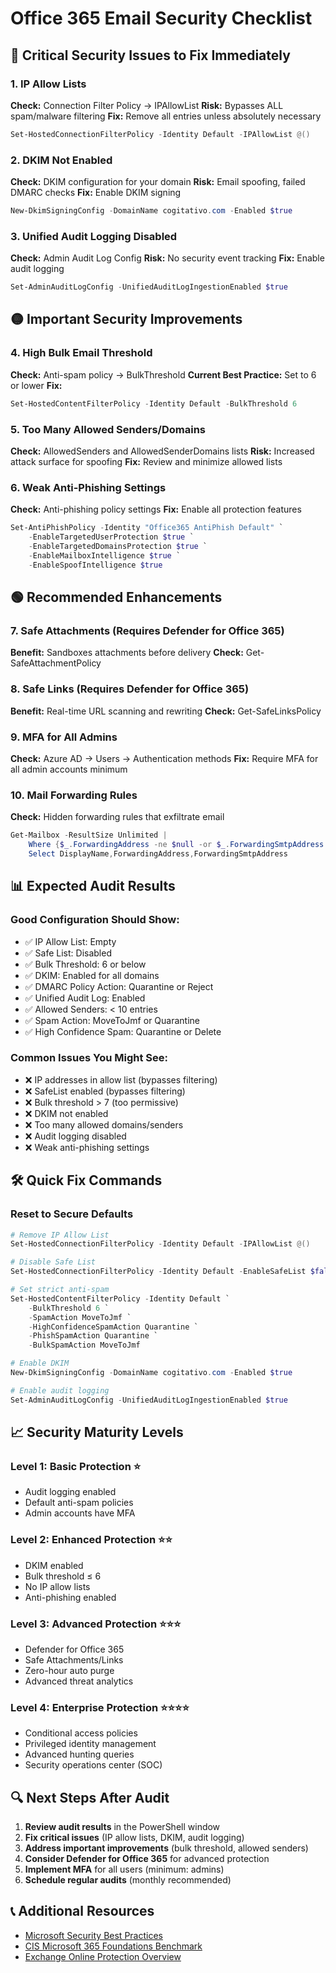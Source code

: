 # Office 365 Email Security Checklist

## 🔴 Critical Security Issues to Fix Immediately

### 1. IP Allow Lists
**Check:** Connection Filter Policy → IPAllowList
**Risk:** Bypasses ALL spam/malware filtering
**Fix:** Remove all entries unless absolutely necessary
```powershell
Set-HostedConnectionFilterPolicy -Identity Default -IPAllowList @()
```

### 2. DKIM Not Enabled
**Check:** DKIM configuration for your domain
**Risk:** Email spoofing, failed DMARC checks
**Fix:** Enable DKIM signing
```powershell
New-DkimSigningConfig -DomainName cogitativo.com -Enabled $true
```

### 3. Unified Audit Logging Disabled
**Check:** Admin Audit Log Config
**Risk:** No security event tracking
**Fix:** Enable audit logging
```powershell
Set-AdminAuditLogConfig -UnifiedAuditLogIngestionEnabled $true
```

## 🟡 Important Security Improvements

### 4. High Bulk Email Threshold
**Check:** Anti-spam policy → BulkThreshold
**Current Best Practice:** Set to 6 or lower
**Fix:**
```powershell
Set-HostedContentFilterPolicy -Identity Default -BulkThreshold 6
```

### 5. Too Many Allowed Senders/Domains
**Check:** AllowedSenders and AllowedSenderDomains lists
**Risk:** Increased attack surface for spoofing
**Fix:** Review and minimize allowed lists

### 6. Weak Anti-Phishing Settings
**Check:** Anti-phishing policy settings
**Fix:** Enable all protection features
```powershell
Set-AntiPhishPolicy -Identity "Office365 AntiPhish Default" `
    -EnableTargetedUserProtection $true `
    -EnableTargetedDomainsProtection $true `
    -EnableMailboxIntelligence $true `
    -EnableSpoofIntelligence $true
```

## 🟢 Recommended Enhancements

### 7. Safe Attachments (Requires Defender for Office 365)
**Benefit:** Sandboxes attachments before delivery
**Check:** Get-SafeAttachmentPolicy

### 8. Safe Links (Requires Defender for Office 365)
**Benefit:** Real-time URL scanning and rewriting
**Check:** Get-SafeLinksPolicy

### 9. MFA for All Admins
**Check:** Azure AD → Users → Authentication methods
**Fix:** Require MFA for all admin accounts minimum

### 10. Mail Forwarding Rules
**Check:** Hidden forwarding rules that exfiltrate email
```powershell
Get-Mailbox -ResultSize Unlimited | 
    Where {$_.ForwardingAddress -ne $null -or $_.ForwardingSmtpAddress -ne $null} |
    Select DisplayName,ForwardingAddress,ForwardingSmtpAddress
```

## 📊 Expected Audit Results

### Good Configuration Should Show:
- ✅ IP Allow List: Empty
- ✅ Safe List: Disabled
- ✅ Bulk Threshold: 6 or below
- ✅ DKIM: Enabled for all domains
- ✅ DMARC Policy Action: Quarantine or Reject
- ✅ Unified Audit Log: Enabled
- ✅ Allowed Senders: < 10 entries
- ✅ Spam Action: MoveToJmf or Quarantine
- ✅ High Confidence Spam: Quarantine or Delete

### Common Issues You Might See:
- ❌ IP addresses in allow list (bypasses filtering)
- ❌ SafeList enabled (bypasses filtering)
- ❌ Bulk threshold > 7 (too permissive)
- ❌ DKIM not enabled
- ❌ Too many allowed domains/senders
- ❌ Audit logging disabled
- ❌ Weak anti-phishing settings

## 🛠️ Quick Fix Commands

### Reset to Secure Defaults
```powershell
# Remove IP Allow List
Set-HostedConnectionFilterPolicy -Identity Default -IPAllowList @()

# Disable Safe List
Set-HostedConnectionFilterPolicy -Identity Default -EnableSafeList $false

# Set strict anti-spam
Set-HostedContentFilterPolicy -Identity Default `
    -BulkThreshold 6 `
    -SpamAction MoveToJmf `
    -HighConfidenceSpamAction Quarantine `
    -PhishSpamAction Quarantine `
    -BulkSpamAction MoveToJmf

# Enable DKIM
New-DkimSigningConfig -DomainName cogitativo.com -Enabled $true

# Enable audit logging
Set-AdminAuditLogConfig -UnifiedAuditLogIngestionEnabled $true
```

## 📈 Security Maturity Levels

### Level 1: Basic Protection ⭐
- Audit logging enabled
- Default anti-spam policies
- Admin accounts have MFA

### Level 2: Enhanced Protection ⭐⭐
- DKIM enabled
- Bulk threshold ≤ 6
- No IP allow lists
- Anti-phishing enabled

### Level 3: Advanced Protection ⭐⭐⭐
- Defender for Office 365
- Safe Attachments/Links
- Zero-hour auto purge
- Advanced threat analytics

### Level 4: Enterprise Protection ⭐⭐⭐⭐
- Conditional access policies
- Privileged identity management
- Advanced hunting queries
- Security operations center (SOC)

## 🔍 Next Steps After Audit

1. **Review audit results** in the PowerShell window
2. **Fix critical issues** (IP allow lists, DKIM, audit logging)
3. **Address important improvements** (bulk threshold, allowed senders)
4. **Consider Defender for Office 365** for advanced protection
5. **Implement MFA** for all users (minimum: admins)
6. **Schedule regular audits** (monthly recommended)

## 📞 Additional Resources

- [Microsoft Security Best Practices](https://docs.microsoft.com/en-us/microsoft-365/security/)
- [CIS Microsoft 365 Foundations Benchmark](https://www.cisecurity.org/benchmark/microsoft_365)
- [Exchange Online Protection Overview](https://docs.microsoft.com/en-us/microsoft-365/security/office-365-security/exchange-online-protection-overview)